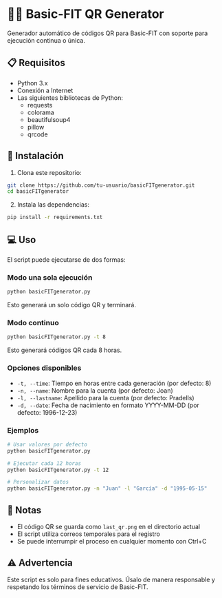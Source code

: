 # 🏋️‍♂️ Basic-FIT QR Generator

Generador automático de códigos QR para Basic-FIT con soporte para ejecución continua o única.

## 📋 Requisitos

- Python 3.x
- Conexión a Internet
- Las siguientes bibliotecas de Python:
  - requests
  - colorama
  - beautifulsoup4
  - pillow
  - qrcode

## 🚀 Instalación

1. Clona este repositorio:
```bash
git clone https://github.com/tu-usuario/basicFITgenerator.git
cd basicFITgenerator
```

2. Instala las dependencias:
```bash
pip install -r requirements.txt
```

## 💻 Uso

El script puede ejecutarse de dos formas:

### Modo una sola ejecución
```bash
python basicFITgenerator.py
```
Esto generará un solo código QR y terminará.

### Modo continuo
```bash
python basicFITgenerator.py -t 8
```
Esto generará códigos QR cada 8 horas.

### Opciones disponibles

- `-t, --time`: Tiempo en horas entre cada generación (por defecto: 8)
- `-n, --name`: Nombre para la cuenta (por defecto: Joan)
- `-l, --lastname`: Apellido para la cuenta (por defecto: Pradells)
- `-d, --date`: Fecha de nacimiento en formato YYYY-MM-DD (por defecto: 1996-12-23)

### Ejemplos

```bash
# Usar valores por defecto
python basicFITgenerator.py

# Ejecutar cada 12 horas
python basicFITgenerator.py -t 12

# Personalizar datos
python basicFITgenerator.py -n "Juan" -l "García" -d "1995-05-15"
```

## 📝 Notas

- El código QR se guarda como `last_qr.png` en el directorio actual
- El script utiliza correos temporales para el registro
- Se puede interrumpir el proceso en cualquier momento con Ctrl+C

## ⚠️ Advertencia

Este script es solo para fines educativos. Úsalo de manera responsable y respetando los términos de servicio de Basic-FIT.
